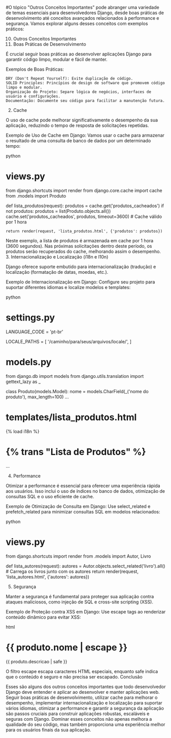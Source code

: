 #O tópico "Outros Conceitos Importantes" pode abranger uma variedade de temas essenciais para desenvolvedores Django, desde boas práticas de desenvolvimento até conceitos avançados relacionados à performance e segurança. Vamos explorar alguns desses conceitos com exemplos práticos:

10. Outros Conceitos Importantes
1. Boas Práticas de Desenvolvimento

É crucial seguir boas práticas ao desenvolver aplicações Django para garantir código limpo, modular e fácil de manter.

Exemplos de Boas Práticas:

    DRY (Don't Repeat Yourself): Evite duplicação de código.
    SOLID Principles: Princípios de design de software que promovem código limpo e modular.
    Organização do Projeto: Separe lógica de negócios, interfaces de usuário e configurações.
    Documentação: Documente seu código para facilitar a manutenção futura.

2. Cache

O uso de cache pode melhorar significativamente o desempenho da sua aplicação, reduzindo o tempo de resposta de solicitações repetidas.

Exemplo de Uso de Cache em Django:
Vamos usar o cache para armazenar o resultado de uma consulta de banco de dados por um determinado tempo:

python

# views.py
from django.shortcuts import render
from django.core.cache import cache
from .models import Produto

def lista_produtos(request):
    produtos = cache.get('produtos_cacheados')
    if not produtos:
        produtos = list(Produto.objects.all())
        cache.set('produtos_cacheados', produtos, timeout=3600)  # Cache válido por 1 hora
    
    return render(request, 'lista_produtos.html', {'produtos': produtos})

Neste exemplo, a lista de produtos é armazenada em cache por 1 hora (3600 segundos). Nas próximas solicitações dentro deste período, os produtos serão recuperados do cache, melhorando assim o desempenho.
3. Internacionalização e Localização (i18n e l10n)

Django oferece suporte embutido para internacionalização (tradução) e localização (formatação de datas, moedas, etc.).

Exemplo de Internacionalização em Django:
Configure seu projeto para suportar diferentes idiomas e localize modelos e templates:

python

# settings.py
LANGUAGE_CODE = 'pt-br'

LOCALE_PATHS = [
    '/caminho/para/seus/arquivos/locale/',
]

# models.py
from django.db import models
from django.utils.translation import gettext_lazy as _

class Produto(models.Model):
    nome = models.CharField(_('nome do produto'), max_length=100)
    ...

# templates/lista_produtos.html
{% load i18n %}

<h1>{% trans "Lista de Produtos" %}</h1>
...

4. Performance

Otimizar a performance é essencial para oferecer uma experiência rápida aos usuários. Isso inclui o uso de índices no banco de dados, otimização de consultas SQL e o uso eficiente de cache.

Exemplo de Otimização de Consulta em Django:
Use select_related e prefetch_related para minimizar consultas SQL em modelos relacionados:

python

# views.py
from django.shortcuts import render
from .models import Autor, Livro

def lista_autores(request):
    autores = Autor.objects.select_related('livro').all()  # Carrega os livros junto com os autores
    return render(request, 'lista_autores.html', {'autores': autores})

5. Segurança

Manter a segurança é fundamental para proteger sua aplicação contra ataques maliciosos, como injeção de SQL e cross-site scripting (XSS).

Exemplo de Proteção contra XSS em Django:
Use escape tags ao renderizar conteúdo dinâmico para evitar XSS:

html

<!-- templates/detalhes_produto.html -->
<h1>{{ produto.nome | escape }}</h1>
<p>{{ produto.descricao | safe }}</p>

O filtro escape escapa caracteres HTML especiais, enquanto safe indica que o conteúdo é seguro e não precisa ser escapado.
Conclusão

Esses são alguns dos outros conceitos importantes que todo desenvolvedor Django deve entender e aplicar ao desenvolver e manter aplicações web. Seguir boas práticas de desenvolvimento, utilizar cache para melhorar o desempenho, implementar internacionalização e localização para suportar vários idiomas, otimizar a performance e garantir a segurança da aplicação são passos cruciais para construir aplicações robustas, escaláveis e seguras com Django. Dominar esses conceitos não apenas melhora a qualidade do seu código, mas também proporciona uma experiência melhor para os usuários finais da sua aplicação.

